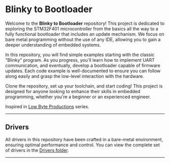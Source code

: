 # Blinky to Bootloader

Welcome to the **Blinky to Bootloader** repository! This project is dedicated to exploring the STM32F401 microcontroller from the basics all the way to a fully functional bootloader that includes an update mechanism. We focus on bare metal programming without the use of any IDE, allowing you to gain a deeper understanding of embedded systems.

In this repository, you will find simple examples starting with the classic "Blinky" program. As you progress, you'll learn how to implement UART communication, and eventually, develop a bootloader capable of firmware updates. Each code example is well-documented to ensure you can follow along easily and grasp the low-level interaction with the hardware.

Clone the repository, set up your toolchain, and start coding! This project is designed for anyone looking to enhance their skills in embedded programming, whether you're a beginner or an experienced engineer.

Inspired in [Low Byte Productions](https://www.youtube.com/@LowByteProductions) series.

---

## Drivers

All drivers in this repository have been crafted in a bare-metal environment, ensuring optimal performance and control. You can 
view the complete set of drivers in the [Drivers folder](Drivers/drivers.md).

---

